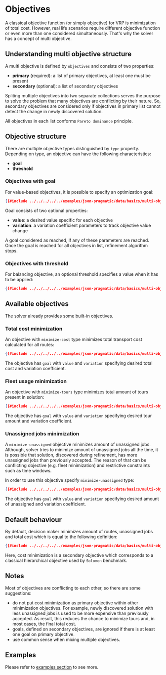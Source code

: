 # Objectives

A classical objective function (or simply objective) for VRP is minimization of total cost. However, real life scenarios
require different objective function or even more than one considered simultaneously. That's why the solver has a concept
of multi objective.

## Understanding multi objective structure

A multi objective is defined by `objectives` and consists of two properties:

- **primary** (required): a list of primary objectives, at least one must be present
- **secondary** (optional): a list of secondary objectives

Spliting multiple objectives into two separate collections serves the purpose to solve the problem that many objectives
are conflicting by their nature. So, secondary objectives are considered only if objectives in primary list cannot detect
the change in newly discovered solution.

All objectives in each list conforms `Pareto dominance` principle.

## Objective structure

There are multiple objective types distinguished by `type` property. Depending on type, an objective can have the
following characteristics:

- __goal__
- __threshold__

### Objectives with goal

For value-based objectives, it is possible to specify an optimization goal:

```json
{{#include ../../../../../examples/json-pragmatic/data/basics/multi-objective.goal.problem.json:150:156}}
```

Goal consists of two optional properties:

- **value**: a desired value specific for each objective
- **variation**: a variation coefficient parameters to track objective value change

A goal considered as reached, if any of these parameters are reached. Once the goal is reached for all objectives in list,
refinement algorithm stops.


### Objectives with threshold

For balancing objective, an optional threshold specifies a value when it has to be applied:

```json
{{#include ../../../../../examples/json-pragmatic/data/basics/multi-objective.balance-load.problem.json:140:143}}
```


## Available objectives

The solver already provides some built-in objectives.


### Total cost minimization

An objective with `minimize-cost` type minimizes total transport cost calculated for all routes:

```json
{{#include ../../../../../examples/json-pragmatic/data/basics/multi-objective.goal.problem.json:148:157}}
```

The objective has `goal` with `value` and `variation` specifying desired total cost and variation coefficient.


### Fleet usage minimization

An objective with `minimize-tours` type minimizes total amount of tours present in solution:

```json
{{#include ../../../../../examples/json-pragmatic/data/basics/multi-objective.goal.problem.json:140:142}}
```

The objective has `goal` with `value` and `variation` specifying desired tour amount and variation coefficient.


### Unassigned jobs minimization

A `minimize-unassigned` objective minimizes amount of unassigned jobs. Although, solver tries to minimize amount of
unassigned jobs all the time, it is possible that solution, discovered during refinement, has more unassigned jobs than
previously accepted. The reason of that can be conflicting objective (e.g. fleet minimization) and restrictive
constraints such as time windows.

In order to use this objective specify `minimize-unassigned` type:

```json
{{#include ../../../../../examples/json-pragmatic/data/basics/multi-objective.goal.problem.json:143:145}}
```

The objective has `goal` with `value` and `variation` specifying desired amount of unassigned and variation coefficient.

## Default behaviour

By default, decision maker minimizes amount of routes, unassigned jobs and total cost which is equal to the following
definition:

```json
{{#include ../../../../../examples/json-pragmatic/data/basics/multi-objective.default.problem.json:138:152}}
```

Here, cost minimization is a secondary objective which corresponds to a classical hierarchical objective used
by `Solomon` benchmark.


## Notes

Most of objectives are conflicting to each other, so there are some suggestions:

* do not put cost minimization as primary objective within other minimization objectives. For example, newly discovered
  solution with less unassigned jobs is used to be more expensive than previously accepted. As result, this reduces
  the chance to minimize tours and, in most cases, the final total cost.
* goals, defined on secondary objectives, are ignored if there is at least one goal on primary objective.
* use common sense when mixing multiple objectives.

## Examples

Please refer to [examples section](../../../examples/pragmatic/objectives/index.md) to see more.


